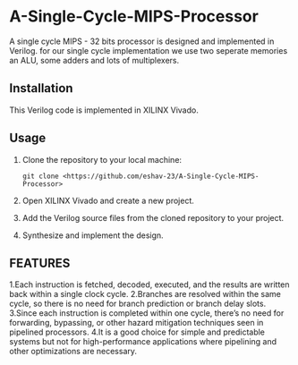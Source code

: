 # A-Single-Cycle-MIPS-Processor
 A single cycle MIPS - 32 bits processor is designed and implemented in Verilog. for our single cycle implementation we use two seperate memories an ALU, some adders and lots of multiplexers.

## Installation

This Verilog code is implemented in XILINX Vivado.

## Usage

1. Clone the repository to your local machine:
    
    ```
    git clone <https://github.com/eshav-23/A-Single-Cycle-MIPS-Processor>
    
    ```
    
2. Open XILINX Vivado and create a new project.
3. Add the Verilog source files from the cloned repository to your project.
4. Synthesize and implement the design.

## FEATURES
1.Each instruction is fetched, decoded, executed, and the results are written back within a single clock cycle.
2.Branches are resolved within the same cycle, so there is no need for branch prediction or branch delay slots.
3.Since each instruction is completed within one cycle, there’s no need for forwarding, bypassing, or other hazard mitigation techniques seen in pipelined processors.
4.It is a good choice for simple and predictable systems but not for high-performance applications where pipelining and other optimizations are necessary.
